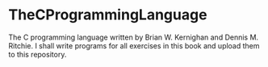 # TheCProgrammingLanguage
The C programming language written by Brian W. Kernighan and Dennis M. Ritchie.
I shall write programs for all exercises in this book and upload them to this repository.
